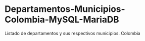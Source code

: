 # Departamentos-Municipios-Colombia-MySQL-MariaDB
Listado de departamentos y sus respectivos municipios. Colombia
